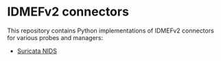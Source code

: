 # IDMEFv2 connectors

This repository contains Python implementations of IDMEFv2 connectors for various probes and managers:
- [Suricata NIDS](./idmefv2/connectors/suricata/README.md)

